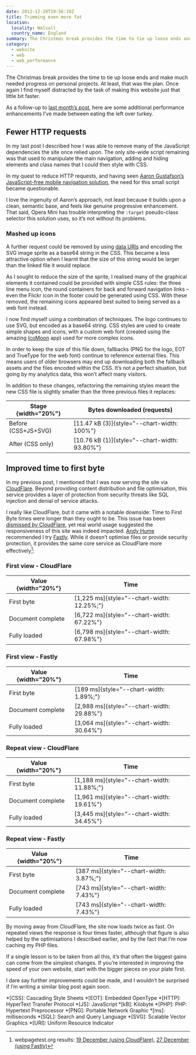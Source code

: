 ```yaml
---
date: 2012-12-28T19:56:19Z
title: Trimming even more fat
location:
  locality: Walsall
  country_name: England
summary: The Christmas break provides the time to tie up loose ends and make much needed progress on personal projects. At least, that was the plan. Once again I find myself distracted by the task of making this website just that little bit faster.
category:
  - website
  - web
  - web_performance
---
```


The Christmas break provides the time to tie up loose ends and make much needed progress on personal projects. At least, that was the plan. Once again I find myself distracted by the task of making this website just that little bit faster.

As a follow-up to [last month’s post][1], here are some additional performance enhancements I’ve made between eating the left over turkey.

## Fewer HTTP requests

In my last post I described how I was able to remove many of the JavaScript dependencies the site once relied upon. The only site-wide script remaining was that used to manipulate the main navigation, adding and hiding elements and class names that I could then style with CSS.

In my quest to reduce HTTP requests, and having seen [Aaron Gustafson’s JavaScript-free mobile navigation solution][2], the need for this small script became questionable.

I love the ingenuity of Aaron’s approach, not least because it builds upon a clean, semantic base, and feels like genuine progressive enhancement. That said, Opera Mini has trouble interpreting the `:target` pseudo-class selector this solution uses, so it’s not without its problems.

### Mashed up icons

A further request could be removed by using [data URIs][3] and encoding the SVG image sprite as a base64 string in the CSS. This became a less attractive option when I learnt that the size of this string would be larger than the linked file it would replace.

As I sought to reduce the size of the sprite, I realised many of the graphical elements it contained could be provided with simple CSS rules: the three line menu icon, the round containers for back and forward navigation links – even the Flickr icon in the footer could be generated using CSS. With these removed, the remaining icons appeared best suited to being served as a web font instead.

I now find myself using a combination of techniques. The logo continues to use SVG, but encoded as a base64 string. CSS styles are used to create simple shapes and icons, with a custom web font (created using the amazing [IcoMoon][4] app) used for more complex icons.

In order to keep the size of this file down, fallbacks (PNG for the logo, EOT and TrueType for the web font) continue to reference external files. This means users of older browsers may end up downloading both the fallback assets and the files encoded within the CSS. It’s not a perfect situation, but going by my analytics data, this won’t affect many visitors.

In addition to these changes, refactoring the remaining styles meant the new CSS file is slightly smaller than the three previous files it replaces:

| Stage {width="20%"} | Bytes downloaded (requests)                   |
| ------------------- | --------------------------------------------- |
| Before (CSS+JS+SVG) | [11.47 kB (3)]{style="--chart-width: 100%"}   |
| After (CSS only)    | [10.76 kB (1)]{style="--chart-width: 93.80%"} |

## Improved time to first byte

In my previous post, I mentioned that I was now serving the site via [CloudFlare][5]. Beyond providing content distribution and file optimisation, this service provides a layer of protection from security threats like SQL injection and denial of service attacks.

I really like CloudFlare, but it came with a notable downside: Time to First Byte times were longer than they ought to be. This issue has been [dismissed by CloudFlare][6], yet real world usage suggested the responsiveness of this site was indeed impacted. [Andy Hume][7] recommended I try [Fastly][8]. While it doesn’t optimise files or provide security protection, it provides the same core service as CloudFlare more effectively[^1]:

### First view - CloudFlare

| Value {width="20%"} | Time                                       |
| ------------------- | ------------------------------------------ |
| First byte          | [1,225 ms]{style="--chart-width: 12.25%;"} |
| Document complete   | [6,722 ms]{style="--chart-width: 67.22%"}  |
| Fully loaded        | [6,798 ms]{style="--chart-width: 67.98%"}  |

### First view - Fastly

| Value {width="20%"} | Time                                      |
| ------------------- | ----------------------------------------- |
| First byte          | [189 ms]{style="--chart-width: 1.89%;"}   |
| Document complete   | [2,988 ms]{style="--chart-width: 29.88%"} |
| Fully loaded        | [3,064 ms]{style="--chart-width: 30.64%"} |

### Repeat view - CloudFlare

| Value {width="20%"} | Time                                       |
| ------------------- | ------------------------------------------ |
| First byte          | [1,188 ms]{style="--chart-width: 11.88%;"} |
| Document complete   | [1,961 ms]{style="--chart-width: 19.61%"}  |
| Fully loaded        | [3,445 ms]{style="--chart-width: 34.45%"}  |

### Repeat view - Fastly

| Value {width="20%"} | Time                                    |
| ------------------- | --------------------------------------- |
| First byte          | [387 ms]{style="--chart-width: 3.87%;"} |
| Document complete   | [743 ms]{style="--chart-width: 7.43%"}  |
| Fully loaded        | [743 ms]{style="--chart-width: 7.43%"}  |

By moving away from CloudFlare, the site now loads twice as fast. On repeated views the response is four times faster, although that figure is also helped by the optimisations I described earlier, and by the fact that I’m now caching my PHP files.

If a single lesson is to be taken from all this, it’s that often the biggest gains can come from the simplest changes. If you’re interested in improving the speed of your own website, start with the bigger pieces on your plate first.

I dare say further improvements could be made, and I wouldn’t be surprised if I’m writing a similar blog post again soon.

[^1]: webpagetest.org results: [19 December (using CloudFlare)](https://webpagetest.org/result/121219_DH_DDQ/), [27 December (using Fastly)](https://webpagetest.org/result/121227_BD_GR8/)

[1]: /2012/306/a1/trimming_the_fat/
[2]: http://www.netmagazine.com/tutorials/build-smart-mobile-navigation-without-hacks
[3]: http://css-tricks.com/data-uris/
[4]: http://icomoon.io/#app-features
[5]: http://cloudflare.com/
[6]: http://blog.cloudflare.com/ttfb-time-to-first-byte-considered-meaningles
[7]: http://andyhume.net
[8]: http://www.fastly.com

*[CSS]: Cascading Style Sheets
*[EOT]: Embedded OpenType
*[HTTP]: HyperText Transfer Protocol
*[JS]: JavaScript
*[kB]: Kilobyte
*[PHP]: PHP: Hypertext Preprocessor
*[PNG]: Portable Network Graphic
*[ms]: milliseconds
*[SQL]: Search and Query Language
*[SVG]: Scalable Vector Graphics
*[URI]: Uniform Resource Indicator
